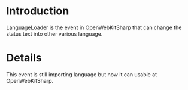 # Introduction #
LanguageLoader is the event in OpenWebKitSharp that can change the status text into other various language.


# Details #

This event is still importing language but now it can usable at OpenWebKitSharp.